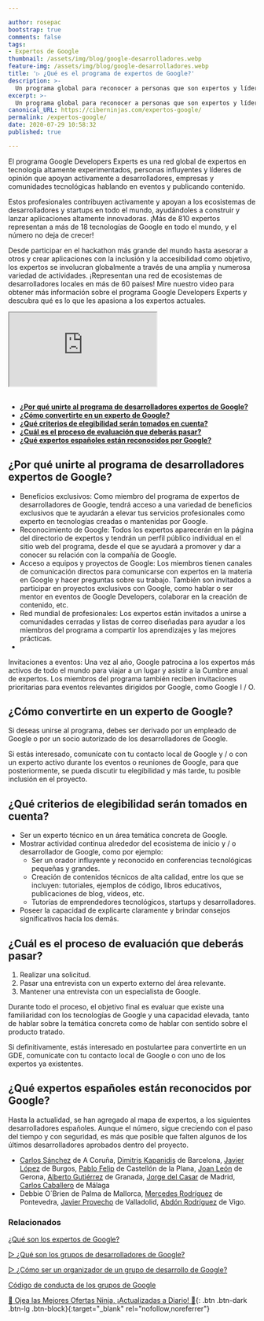 ```yaml
---

author: rosepac
bootstrap: true
comments: false
tags:
- Expertos de Google
thumbnail: /assets/img/blog/google-desarrolladores.webp
feature-img: /assets/img/blog/google-desarrolladores.webp
title: '▷ ¿Qué es el programa de expertos de Google?'
description: >-
  Un programa global para reconocer a personas que son expertos y líderes de opinión en una o más tecnologías de Google. Estos profesionales contribuyen y apoyan activamente a los ecosistemas de desarrolladores y startups de todo el mundo, ayudándoles a crear y lanzar aplicaciones altamente innovadoras.
excerpt: >-
  Un programa global para reconocer a personas que son expertos y líderes de opinión en una o más tecnologías de Google. Estos profesionales contribuyen y apoyan activamente a los ecosistemas de desarrolladores y startups de todo el mundo, ayudándoles a crear y lanzar aplicaciones altamente innovadoras.
canonical_URL: https://ciberninjas.com/expertos-google/
permalink: /expertos-google/
date: 2020-07-29 10:58:32
published: true

---
```


El programa Google Developers Experts es una red global de expertos en tecnología altamente experimentados, personas influyentes y líderes de opinión que apoyan activamente a desarrolladores, empresas y comunidades tecnológicas hablando en eventos y publicando contenido.

Estos profesionales contribuyen activamente y apoyan a los ecosistemas de desarrolladores y startups en todo el mundo, ayudándoles a construir y lanzar aplicaciones altamente innovadoras. ¡Más de 810 expertos representan a más de 18 tecnologías de Google en todo el mundo, y el número no deja de crecer!

Desde participar en el hackathon más grande del mundo hasta asesorar a otros y crear aplicaciones con la inclusión y la accesibilidad como objetivo, los expertos se involucran globalmente a través de una amplia y numerosa variedad de actividades. ¡Representan una red de ecosistemas de desarrolladores locales en más de 60 países! Mire nuestro video para obtener más información sobre el programa Google Developers Experts y descubra qué es lo que les apasiona a los expertos actuales.

<div class="embed-responsive embed-responsive-16by9">
  <iframe class="embed-responsive-item" src="https://www.youtube-nocookie.com/embed/m-ig1pECpSc?rel=0" allowfullscreen></iframe>
</div><br/>

- [**¿Por qué unirte al programa de desarrolladores expertos de Google?**](#por-qué-unirte-al-programa-de-desarrolladores-expertos-de-google)
- [**¿Cómo convertirte en un experto de Google?**](#cómo-convertirte-en-un-experto-de-google)
- [**¿Qué criterios de elegibilidad serán tomados en cuenta?**](#qué-criterios-de-elegibilidad-serán-tomados-en-cuenta)
- [**¿Cuál es el proceso de evaluación que deberás pasar?**](#cuál-es-el-proceso-de-evaluación-que-deberás-pasar)
- [**¿Qué expertos españoles están reconocidos por Google?**](#qué-expertos-españoles-están-reconocidos-por-google)

## **¿Por qué unirte al programa de desarrolladores expertos de Google?**

- Beneficios exclusivos: Como miembro del programa de expertos de desarrolladores de Google, tendrá acceso a una variedad de beneficios exclusivos que te ayudarán a elevar tus servicios profesionales como experto en tecnologías creadas o mantenidas por Google.
- Reconocimiento de Google: Todos los expertos aparecerán en la página del directorio de expertos y tendrán un perfil público individual en el sitio web del programa, desde el que se ayudará a promover y dar a conocer su relación con la compañía de Google.
- Acceso a equipos y proyectos de Google: Los miembros tienen canales de comunicación directos para comunicarse con expertos en la materia en Google y hacer preguntas sobre su trabajo. También son invitados a participar en proyectos exclusivos con Google, como hablar o ser mentor en eventos de Google Developers, colaborar en la creación de contenido, etc.
- Red mundial de profesionales: Los expertos están invitados a unirse a comunidades cerradas y listas de correo diseñadas para ayudar a los miembros del programa a compartir los aprendizajes y las mejores prácticas.
- 
Invitaciones a eventos: Una vez al año, Google patrocina a los expertos más activos de todo el mundo para viajar a un lugar y asistir a la Cumbre anual de expertos. Los miembros del programa también reciben invitaciones prioritarias para eventos relevantes dirigidos por Google, como Google I / O.

## **¿Cómo convertirte en un experto de Google?**

Si deseas unirse al programa, debes ser derivado por un empleado de Google o por un socio autorizado de los desarrolladores de Google.

Si estás interesado, comunícate con tu contacto local de Google y / o con un experto activo durante los eventos o reuniones de Google, para que posteriormente, se pueda discutir tu elegibilidad y más tarde, tu posible inclusión en el proyecto.

## **¿Qué criterios de elegibilidad serán tomados en cuenta?**

- Ser un experto técnico en un área temática concreta de Google.
- Mostrar actividad continua alrededor del ecosistema de inicio y / o desarrollador de Google, como por ejemplo:
  - Ser un orador influyente y reconocido en conferencias tecnológicas pequeñas y grandes.
  - Creación de contenidos técnicos de alta calidad, entre los que se incluyen: tutoriales, ejemplos de código, libros educativos, publicaciones de blog, vídeos, etc.
  - Tutorías de emprendedores tecnológicos, startups y desarrolladores.
- Poseer la capacidad de explicarte claramente y brindar consejos significativos hacía los demás.

## **¿Cuál es el proceso de evaluación que deberás pasar?**

1. Realizar una solicitud.
2. Pasar una entrevista con un experto externo del área relevante.
3. Mantener una entrevista con un especialista de Google.

Durante todo el proceso, el objetivo final es evaluar que existe una familiaridad con los tecnologías de Google y una capacidad elevada, tanto de hablar sobre la temática concreta como de hablar con sentido sobre el producto tratado.

Si definitivamente, estás interesado en postulartee para convertirte en un GDE, comunícate con tu contacto local de Google o con uno de los expertos ya existentes.

## **¿Qué expertos españoles están reconocidos por Google?**

Hasta la actualidad, se han agregado al mapa de expertos, a los siguientes desarrolladores españoles. Aunque el número, sigue creciendo con el paso del tiempo y con seguridad, es más que posible que falten algunos de los últimos desarrolladores aprobados dentro del proyecto.

- [Carlos Sánchez](https://ciberninjas.com/gde-google-cloud-carlos-sanchez/) de A Coruña, [Dimitris Kapanidis](https://ciberninjas.com/gde-google-cloud-dimitris-kapanidis/) de Barcelona, [Javier López](https://ciberninjas.com/gde-google-cloud-javier-lopez/) de Burgos, [Pablo Felip](https://ciberninjas.com/gde-g-suite-pablo-felip/) de Castellón de la Plana, [Joan León](https://ciberninjas.com/gde-tecnologias-web-joan-leon/) de Gerona, [Alberto Gutiérrez](https://ciberninjas.com/gde-google-cloud-alberto-gutierrez/) de Granada, [Jorge del Casar](https://ciberninjas.com/gde-tecnologias-web-jorge-del-casar/) de Madrid, [Carlos Caballero](https://ciberninjas.com/gde-angular-carlos-caballero/) de Málaga
- Debbie O´Brien de Palma de Mallorca, [Mercedes Rodríguez](https://ciberninjas.com/gde-asistente-mercedes-rodriguez/) de Pontevedra, [Javier Provecho](https://ciberninjas.com/gde-google-cloud-javier-provecho/) de Valladolid, [Abdón Rodríguez](https://ciberninjas.com/gde-tecnologias-web-abdon-rodriguez/) de Vigo.

### **Relacionados** <!-- omit in toc -->

[¿Qué son los expertos de Google?](https://ciberninjas.com/wiki/gde/)

[▷ ¿Qué son los grupos de desarrolladores de Google?](https://ciberninjas.com/gdg-grupos-desarrollo-google/)

[▷ ¿Cómo ser un organizador de un grupo de desarrollo de Google?](https://ciberninjas.com/gdg-organizadores-grupos/)

[Código de conducta de los grupos de Google](https://ciberninjas.com/gdg-codigo-conducta/)

[🎁 Ojea las Mejores Ofertas Ninja, ¡Actualizadas a Diario! 🛒](https://www.amazon.es/shop/cibercursos){: .btn .btn-dark .btn-lg .btn-block}{:target="_blank" rel="nofollow,noreferrer"}